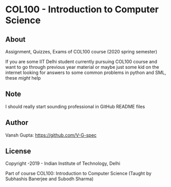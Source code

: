 # COL100 - Introduction to Computer Science

## About
Assignment, Quizzes, Exams of COL100 course (2020 spring semester)

If you are some IIT Delhi student currently pursuing COL100 course and want to go through previous year material or maybe just some kid on the internet looking for answers to some
common problems in python and SML, these *might* help

## Note
I should really start sounding professional in GitHub README files

## Author
Vansh Gupta: https://github.com/V-G-spec

## License
Copyright -2019 - Indian Institute of Technology, Delhi

Part of course COL100: Introduction to Computer Science (Taught by Subhashis Banerjee and Subodh Sharma)

